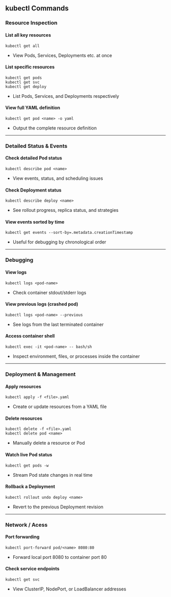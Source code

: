## kubectl Commands

### Resource Inspection
#### List all key resources
```
kubectl get all
```
- View Pods, Services, Deployments etc. at once

#### List specific resources
```
kubectl get pods
kubectl get svc
kubectl get deploy
```
- List Pods, Services, and Deployments respectively

#### View full YAML definition
```
kubectl get pod <name> -o yaml
```
- Output the complete resource definition

---

### Detailed Status & Events
#### Check detailed Pod status
```
kubectl describe pod <name>
```
- View events, status, and scheduling issues

#### Check Deployment status
```
kubectl describe deploy <name>
```
- See rollout progress, replica status, and strategies

#### View events sorted by time
```
kubectl get events --sort-by=.metadata.creationTimestamp
```
- Useful for debugging by chronological order

---

### Debugging
#### View logs
```
kubectl logs <pod-name>
```
- Check container stdout/stderr logs

#### View previous logs (crashed pod)
```
kubectl logs <pod-name> --previous
```
- See logs from the last terminated container

#### Access container shell
```
kubectl exec -it <pod-name> -- bash/sh
```
- Inspect environment, files, or processes inside the container

---

### Deployment & Management
#### Apply resources
```
kubectl apply -f <file>.yaml
```
- Create or update resources from a YAML file

#### Delete resources
```
kubectl delete -f <file>.yaml
kubectl delete pod <name>
```
- Manually delete a resource or Pod

#### Watch live Pod status
```
kubectl get pods -w
```
- Stream Pod state changes in real time

#### Rollback a Deployment
```
kubectl rollout undo deploy <name>
```
- Revert to the previous Deployment revision

---

### Network / Acess
#### Port forwarding
```
kubectl port-forward pod/<name> 8080:80
```
- Forward local port 8080 to container port 80

#### Check service endpoints
```
kubectl get svc
```
- View ClusterIP, NodePort, or LoadBalancer addresses
